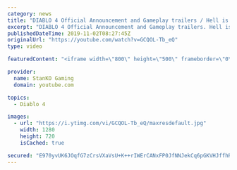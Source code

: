 ```yaml
---
category: news
title: "DIABLO 4 Official Announcement and Gameplay trailers / Hell is Coming"
excerpt: "DIABLO 4 Official Announcement and Gameplay trailers. Hell is Coming my friends. For more game videos and trailers hit that like button, comment,share and ..."
publishedDateTime: 2019-11-02T08:27:45Z
originalUrl: "https://youtube.com/watch?v=GCQOL-Tb_eQ"
type: video

featuredContent: "<iframe width=\"800\" height=\"500\" frameborder=\"0\" src=\"https://www.youtube.com/embed/GCQOL-Tb_eQ\" allow=\"accelerometer; autoplay; encrypted-media; gyroscope; picture-in-picture\" allowfullscreen></iframe>"

provider:
  name: StanKO Gaming
  domain: youtube.com

topics:
  - Diablo 4

images:
  - url: "https://i.ytimg.com/vi/GCQOL-Tb_eQ/maxresdefault.jpg"
    width: 1280
    height: 720
    isCached: true

secured: "E970yvUK6JOqfG7zCrsVXaVsU+K++rIWErCANxFP0JfNNJekCq6pGKVHJffhRdU2rWBNqT+Kr4AbzT36cbNT9hptrbR47L+hqHYELebLc9RR1CBbcYKEI/+xLZQ2POxlJEJKCOIf8ZyyUuh3yjwTuGm0YymhWm6LAx2l3Ujh16d7F6kGFFss53a3gZwyPZKJTIAfkBvjOmtlVmWp27qs3jNCxd665qLDJfq3bBXC0XwBffFh6wUyJbnB+bq4bruPjejtEm3Aoy91iS/fyFTtSs/8gam+C00EJMskL9VgUM1c7eJA73z/s+qv4wsN2NQVV9Sn6nECSWJe2RtQlBlf2kpQiPZnDnBbFrJ9p+H5ZEdB98e6/EW+WnObpGanu9k+Yud5jYfdMjuyk2vj4SJu55cLMa9xj1ehg+WZ8C2MdyN1PXxDBkuOm1cj5OE7hlwV;YMmzkDQ55/6D9A9tdD5IGQ=="
---
```


